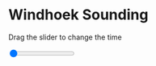 <h1>Windhoek Sounding</h1>
<p>Drag the slider to change the time</p>

<div class="slidecontainer">
<input oninput='setImage(this)' class="slider" type="range" min="0" max="2" value="0" step="1" />
<img id='img'/>
</div>

<script>
var img = document.getElementById('img');
var img_array = ['/assets/images/skwt/skd_windhoek_wrfout_d01_2020-04-24_12:00:00.png',
'/assets/images/skwt/skd_windhoek_wrfout_d01_2020-04-24_18:00:00.png',];
function setImage(obj)
{
        var value = obj.value;
        img.src = img_array[value];

}
</script>
